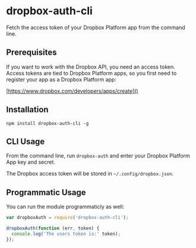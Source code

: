 # dropbox-auth-cli

Fetch the access token of your Dropbox Platform app from the command
line.

## Prerequisites

If you want to work with the Dropbox API, you need an access token.
Access tokens are tied to Dropbox Platform apps, so you first need to
register your app as a Dropbox Platform app:

[https://www.dropbox.com/developers/apps/create]()

## Installation

```
npm install dropbox-auth-cli -g
```

## CLI Usage

From the command line, run `dropbox-auth` and enter your Dropbox
Platform App key and secret.

The Dropbox access token will be stored in `~/.config/dropbox.json`.

## Programmatic Usage

You can run the module programmaticly as well:

```javascript
var dropboxAuth = require('dropbox-auth-cli');

dropboxAuth(function (err, token) {
  console.log('The users token is:' token);
});
```
